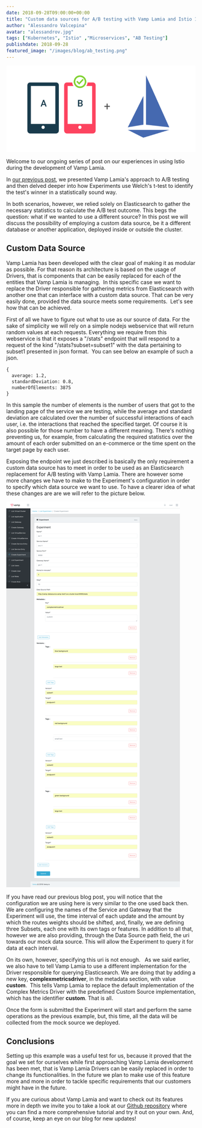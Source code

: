 ```yaml
---
date: 2018-09-28T09:00:00+00:00
title: "Custom data sources for A/B testing with Vamp Lamia and Istio 1.0.2"
author: "Alessandro Valcepina"
avatar: "alessandrov.jpg"
tags: ["Kubernetes", "Istio" ,"Microservices", "AB Testing"]
publishdate: 2018-09-28
featured_image: "/images/blog/ab_testing.png"
---
```


![](/images/blog/ab_testing.png)

Welcome to our ongoing series of post on our experiences in using Istio during the development of Vamp Lamia.

In [our previous post](https://vamp.io/blog/welch-ttest-ab-testing-istio/), we presented Vamp Lamia's approach to A/B testing and then delved deeper into how Experiments use Welch's t-test to identify the test's winner in a statistically sound way.

In both scenarios, however, we relied solely on Elasticsearch to gather the necessary statistics to calculate the A/B test outcome. 
This begs the question: what if we wanted to use a different source?
In this post we will discuss the possibility of employing a custom data source, be it a different database or another application, deployed inside or outside the cluster.

<!--more-->

## Custom Data Source

Vamp Lamia has been developed with the clear goal of making it as modular as possible. For that reason its architecture is based on the usage of Drivers, that is components that can be easily replaced for each of the entities that Vamp Lamia is managing. 
In this specific case we want to replace the Driver responsible for gathering metrics from Elasticsearch with another one that can interface with a custom data source.
That can be very easily done, provided the data source meets some requirements. 
Let's see how that can be achieved.

First of all we have to figure out what to use as our source of data.
For the sake of simplicity we will rely on a simple nodejs webservice that will return random values at each requests.
Everything we require from this webservice is that it exposes a "/stats" endpoint that will respond to a request of the kind "/stats?subset=subset1" with the data pertaining to subset1 presented in json format. 
You can see below an example of such a json.

```
{
  average: 1.2,
  standardDeviation: 0.8,
  numberOfElements: 3875
}
```

In this sample the number of elements is the number of users that got to the landing page of the service we are testing, while the average and standard deviation are calculated over the number of successful interactions of each user, i.e. the interactions that reached the specified target. 
Of course it is also possible for those number to have a different meaning. There's nothing preventing us, for example, from calculating the required statistics over the amount of each order submitted on an e-commerce or the time spent on the target page by each user. 

Exposing the endpoint we just described is basically the only requirement a custom data source has to meet in order to be used as an Elasticsearch replacement for A/B testing with Vamp Lamia. 
There are however some more changes we have to make to the Experiment's configuration in order to specify which data source we want to use. 
To have a clearer idea of what these changes are are we will refer to the picture below.

![Experiment with custom data source configuration](/images/blog/custom-data-source.png)

If you have read our previous blog post, you will notice that the configuration we are using here is very similar to the one used back then. 
We are configuring the names of the Service and Gateway that the Experiment will use, the time interval of each update and the amount by which the routes weights should be shifted, and, finally, we are defining three Subsets, each one with its own tags or features. 
In addition to all that, however we are also providing, through the Data Source path field, the uri towards our mock data source. This will allow the Experiment to query it for data at each interval.

On its own, however, specifying this uri is not enough.  
As we said earlier, we also have to tell Vamp Lamia to use a different implementation for the Driver responsible for querying Elasticsearch. 
We are doing that by adding a new key, **complexmetricsdriver**, in the metadata section, with value **custom**. 
This tells Vamp Lamia to replace the default implementation of the Complex Metrics Driver with the predefined Custom Source implementation, which has the identifier **custom**. 
That is all.

Once the form is submitted the Experiment will start and perform the same operations as the previous example, but, this time, all the data will be collected from the mock source we deployed.

## Conclusions

Setting up this example was a useful test for us, because it proved that the goal we set for ourselves while first approaching Vamp Lamia development has been met, that is Vamp Lamia Drivers can be easily replaced in order to change its functionalities. 
In the future we plan to make use of this feature more and more in order to tackle specific requirements that our customers might have in the future.

If you are curious about Vamp Lamia and want to check out its features more in depth we invite you to take a look at our [Github repository](https://github.com/magneticio/vamp2setup) where you can find a more comprehensive tutorial and try it out on your own. 
And, of course, keep an eye on our blog for new updates!
